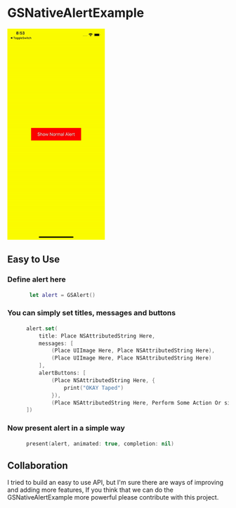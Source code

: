 # GSNativeAlertExample

![Dark Mode](https://github.com/megaganjotsingh/GSNativeAlertExample/blob/main/GSNativeAlertExample/gif/sample.gif)

Easy to Use
  ---
  
  ### Define alert here

  ```swift
         let alert = GSAlert()
  ```

### You can simply set titles, messages and buttons
  
  ```swift
        alert.set(
            title: Place NSAttributedString Here,
            messages: [
                (Place UIImage Here, Place NSAttributedString Here),
                (Place UIImage Here, Place NSAttributedString Here)
            ],
            alertButtons: [
                (Place NSAttributedString Here, {
                    print("OKAY Taped")
                }),
                (Place NSAttributedString Here, Perform Some Action Or simply pass nil),
        ])
  ```
  
### Now present alert in a simple way
  
  ```swift
        present(alert, animated: true, completion: nil)
  ```
  
  Collaboration
---

I tried to build an easy to use API, but I'm sure there are ways of improving and adding more features, If you think that we can do the GSNativeAlertExample more powerful please contribute with this project.
